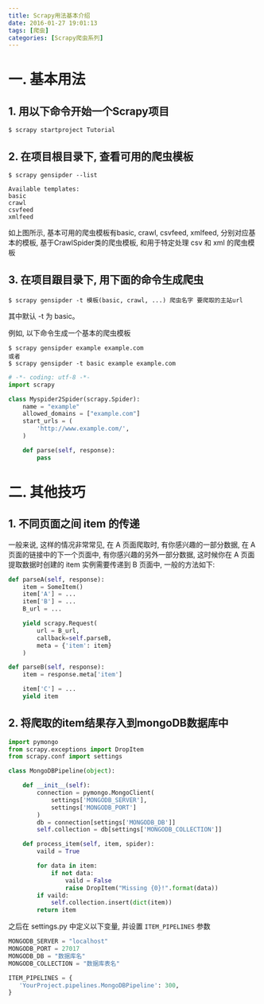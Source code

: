 ```yaml
---
title: Scrapy用法基本介绍
date: 2016-01-27 19:01:13
tags: [爬虫]
categories: [Scrapy爬虫系列]
---
```


# 一. 基本用法

## 1. 用以下命令开始一个Scrapy项目

    $ scrapy startproject Tutorial

## 2. 在项目根目录下, 查看可用的爬虫模板

    $ scrapy gensipder --list

    Available templates:
    basic 
    crawl
    csvfeed
    xmlfeed

如上图所示, 基本可用的爬虫模板有basic, crawl, csvfeed, xmlfeed, 分别对应基本的模板, 基于CrawlSpider类的爬虫模板, 和用于特定处理 csv 和 xml 的爬虫模板

<!-- more -->

## 3. 在项目跟目录下, 用下面的命令生成爬虫

    $ scrapy gensipder -t 模板(basic, crawl, ...) 爬虫名字 要爬取的主站url

其中默认 -t 为 basic。

例如, 以下命令生成一个基本的爬虫模板
    
    $ scrapy gensipder example example.com
    或者
    $ scrapy gensipder -t basic example example.com

``` python
# -*- coding: utf-8 -*-
import scrapy

class Myspider2Spider(scrapy.Spider):
    name = "example"
    allowed_domains = ["example.com"]
    start_urls = (
        'http://www.example.com/',
    )

    def parse(self, response):
        pass
```

# 二. 其他技巧

## 1. 不同页面之间 item 的传递
    
一般来说, 这样的情况非常常见, 在 A 页面爬取时, 有你感兴趣的一部分数据, 在 A 页面的链接中的下一个页面中, 有你感兴趣的另外一部分数据, 这时候你在 A 页面提取数据时创建的 item 实例需要传递到 B 页面中, 一般的方法如下: 

``` python
def parseA(self, response):
    item = SomeItem()
    item['A'] = ...
    item['B'] = ...
    B_url = ...

    yield scrapy.Request(
        url = B_url,
        callback=self.parseB,
        meta = {'item': item}
    )

def parseB(self, response):
    item = response.meta['item']

    item['C'] = ...
    yield item
```

## 2. 将爬取的item结果存入到mongoDB数据库中

``` python pipelines.py
import pymongo
from scrapy.exceptions import DropItem
from scrapy.conf import settings

class MongoDBPipeline(object):

    def __init__(self):
        connection = pymongo.MongoClient(
            settings['MONGODB_SERVER'],
            settings['MONGODB_PORT']
        )
        db = connection[settings['MONGODB_DB']]
        self.collection = db[settings['MONGODB_COLLECTION']]

    def process_item(self, item, spider):
        vaild = True

        for data in item:
            if not data:
                vaild = False
                raise DropItem("Missing {0}!".format(data))
        if vaild:
            self.collection.insert(dict(item))
        return item
```

之后在 settings.py 中定义以下变量, 并设置 `ITEM_PIPELINES` 参数

``` python settings.py
MONGODB_SERVER = "localhost"
MONGODB_PORT = 27017
MONGODB_DB = "数据库名"
MONGODB_COLLECTION = "数据库表名"

ITEM_PIPELINES = {
   'YourProject.pipelines.MongoDBPipeline': 300,
}
```
